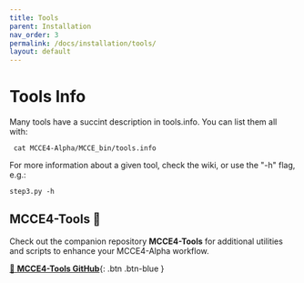 ```yaml
---
title: Tools
parent: Installation
nav_order: 3
permalink: /docs/installation/tools/
layout: default
---
```


# Tools Info
Many tools have a succint description in tools.info. You can list them all with:
```
 cat MCCE4-Alpha/MCCE_bin/tools.info
```

For more information about a given tool, check the wiki, or use the "-h" flag, e.g.:
```
step3.py -h
```

## MCCE4-Tools 🔧

Check out the companion repository **MCCE4-Tools** for additional utilities and scripts to enhance your MCCE4-Alpha workflow.  

[🧰 **MCCE4-Tools GitHub**](https://github.com/GunnerLab/MCCE4-Tools){: .btn .btn-blue }

